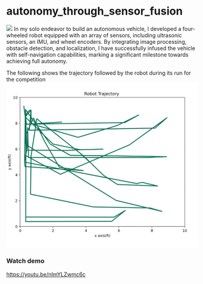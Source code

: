 # autonomy_through_sensor_fusion
![](autonomous_vehicle.jpg)
In my solo endeavor to build an autonomous vehicle, I developed a four-wheeled robot equipped with an array of sensors, including ultrasonic sensors, an IMU, and wheel encoders. By integrating image processing, obstacle detection, and localization, I have successfully infused the vehicle with self-navigation capabilities, marking a significant milestone towards achieving full autonomy.

The following shows the trajectory followed by the robot during its run for the competition
![](Trajectory.jpg)

### Watch demo
https://youtu.be/nImYLZwmc6c
